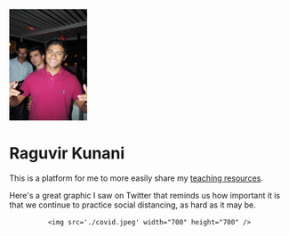 <img src='./image.jpg' width="140" height="200" />

# Raguvir Kunani

This is a platform for me to more easily share my [teaching resources](https://rkunani.github.io/teaching/).

Here's a great graphic I saw on Twitter that reminds us how important it is that we continue to practice social distancing, as hard as it may be.

<center>

    <img src='./covid.jpeg' width="700" height="700" />

</center>
